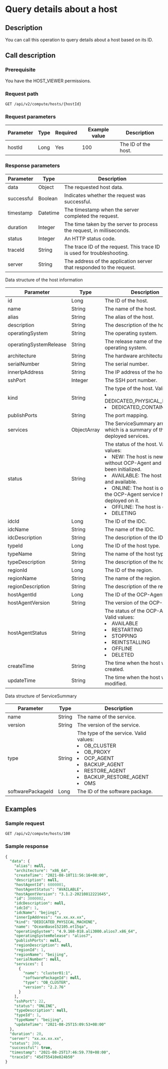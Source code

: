 Query details about a host 
===============================================



Description 
--------------------------------

You can call this operation to query details about a host based on its ID.

Call description 
-------------------------------------

### Prerequisite 

You have the HOST_VIEWER permissions.

### Request path 

`GET /api/v2/compute/hosts/{hostId}`

### Request parameters 



| Parameter | Type | Required | Example value |     Description     |
|-----------|------|----------|---------------|---------------------|
| hostId    | Long | Yes      | 100           | The ID of the host. |



### Response parameters 



| Parameter  |   Type   |                               Description                               |
|------------|----------|-------------------------------------------------------------------------|
| data       | Object   | The requested host data.                                                |
| successful | Boolean  | Indicates whether the request was successful.                           |
| timestamp  | Datetime | The timestamp when the server completed the request.                    |
| duration   | Integer  | The time taken by the server to process the request, in milliseconds.   |
| status     | Integer  | An HTTP status code.                                                    |
| traceId    | String   | The trace ID of the request. This trace ID is used for troubleshooting. |
| server     | String   | The address of the application server that responded to the request.    |



Data structure of the host information


|       Parameter        |    Type     |                                                                                                                                                                                                                                                                              Description                                                                                                                                                                                                                                                                              |
|------------------------|-------------|-----------------------------------------------------------------------------------------------------------------------------------------------------------------------------------------------------------------------------------------------------------------------------------------------------------------------------------------------------------------------------------------------------------------------------------------------------------------------------------------------------------------------------------------------------------------------|
| id                     | Long        | The ID of the host.                                                                                                                                                                                                                                                                                                                                                                                                                                                                                                                                                   |
| name                   | String      | The name of the host.                                                                                                                                                                                                                                                                                                                                                                                                                                                                                                                                                 |
| alias                  | String      | The alias of the host.                                                                                                                                                                                                                                                                                                                                                                                                                                                                                                                                                |
| description            | String      | The description of the host.                                                                                                                                                                                                                                                                                                                                                                                                                                                                                                                                          |
| operatingSystem        | String      | The operating system.                                                                                                                                                                                                                                                                                                                                                                                                                                                                                                                                                 |
| operatingSystemRelease | String      | The release name of the operating system.                                                                                                                                                                                                                                                                                                                                                                                                                                                                                                                             |
| architecture           | String      | The hardware architecture.                                                                                                                                                                                                                                                                                                                                                                                                                                                                                                                                            |
| serialNumber           | String      | The serial number.                                                                                                                                                                                                                                                                                                                                                                                                                                                                                                                                                    |
| innerIpAddress         | String      | The IP address of the host.                                                                                                                                                                                                                                                                                                                                                                                                                                                                                                                                           |
| sshPort                | Integer     | The SSH port number.                                                                                                                                                                                                                                                                                                                                                                                                                                                                                                                                                  |
| kind                   | String      | The type of the host. Valid values:<li> DEDICATED_PHYSICAL_MACHINE   </li><li> DEDICATED_CONTAINER</li>                                                                                                                                                                                                                                                                                                                                                                           |
| publishPorts           | String      | The port mapping.                                                                                                                                                                                                                                                                                                                                                                                                                                                                                                                                                     |
| services               | ObjectArray | The ServiceSummary array, which is a summary of the deployed services.                                                                                                                                                                                                                                                                                                                                                                                                                                                                                                |
| status                 | String      | The status of the host. Valid values:<li> NEW: The host is newly added without OCP-Agent and has not been initialized.   </li><li> AVAILABLE: The host is online and available.    </li><li> ONLINE: The host is online and the OCP-Agent service has been deployed on it.   </li><li> OFFLINE: The host is offline.    </li><li> DELETING</li>    |
| idcId                  | Long        | The ID of the IDC.                                                                                                                                                                                                                                                                                                                                                                                                                                                                                                                                                    |
| idcName                | String      | The name of the IDC.                                                                                                                                                                                                                                                                                                                                                                                                                                                                                                                                                  |
| idcDescription         | String      | The description of the IDC.                                                                                                                                                                                                                                                                                                                                                                                                                                                                                                                                           |
| typeId                 | Long        | The ID of the host type.                                                                                                                                                                                                                                                                                                                                                                                                                                                                                                                                              |
| typeName               | String      | The name of the host type.                                                                                                                                                                                                                                                                                                                                                                                                                                                                                                                                            |
| typeDescription        | String      | The description of the host type.                                                                                                                                                                                                                                                                                                                                                                                                                                                                                                                                     |
| regionId               | Long        | The ID of the region.                                                                                                                                                                                                                                                                                                                                                                                                                                                                                                                                                 |
| regionName             | String      | The name of the region.                                                                                                                                                                                                                                                                                                                                                                                                                                                                                                                                               |
| regionDescription      | String      | The description of the region.                                                                                                                                                                                                                                                                                                                                                                                                                                                                                                                                        |
| hostAgentId            | Long        | The ID of the OCP-Agent.                                                                                                                                                                                                                                                                                                                                                                                                                                                                                                                                              |
| hostAgentVersion       | String      | The version of the OCP-Agent.                                                                                                                                                                                                                                                                                                                                                                                                                                                                                                                                         |
| hostAgentStatus        | String      | The status of the OCP-Agent. Valid values: <li> AVAILABLE   </li><li> RESTARTING    </li><li> STOPPING  </li><li> REINTSTALLING   </li><li> OFFLINE   </li><li> DELETED </li>                                                                                                                                            |
| createTime             | String      | The time when the host was created.                                                                                                                                                                                                                                                                                                                                                                                                                                                                                                                                   |
| updateTime             | String      | The time when the host was modified.                                                                                                                                                                                                                                                                                                                                                                                                                                                                                                                                  |



Data structure of ServiceSummary


|     Parameter     |  Type  |                                                                                                                                                                                                                                                  Description                                                                                                                                                                                                                                                   |
|-------------------|--------|----------------------------------------------------------------------------------------------------------------------------------------------------------------------------------------------------------------------------------------------------------------------------------------------------------------------------------------------------------------------------------------------------------------------------------------------------------------------------------------------------------------|
| name              | String | The name of the service.                                                                                                                                                                                                                                                                                                                                                                                                                                                                                       |
| version           | String | The version of the service.                                                                                                                                                                                                                                                                                                                                                                                                                                                                                    |
| type              | String | The type of the service. Valid values: <li> OB_CLUSTER   </li><li> OB_PROXY    </li><li> OCP_AGENT   </li><li> BACKUP_AGENT    </li><li>RESTORE_AGENT   </li><li> BACKUP_RESTORE_AGENT   </li><li> OMS </li>   |
| softwarePackageId | Long   | The ID of the software package.                                                                                                                                                                                                                                                                                                                                                                                                                                                                                |



Examples 
-----------------------------

### Sample request 

`GET /api/v2/compute/hosts/100`

### Sample response 

```sql
{
  "data": {
    "alias": null,
    "architecture": "x86_64",
    "createTime": "2021-08-10T11:56:16+08:00",
    "description": null,
    "hostAgentId": 6000001,
    "hostAgentStatus": "AVAILABLE",
    "hostAgentVersion": "3.1.2-20210812221645",
    "id": 3000002,
    "idcDescription": null,
    "idcId": 1,
    "idcName": "bejing1",
    "innerIpAddress": "xx.xx.xx.xx",
    "kind": "DEDICATED_PHYSICAL_MACHINE",
    "name": "OceanBase152105.et15qa",
    "operatingSystem": "4.9.168-018.ali3000.alios7.x86_64",
    "operatingSystemRelease": "alios7",
    "publishPorts": null,
    "regionDescription": null,
    "regionId": 1,
    "regionName": "beijing",
    "serialNumber": null,
    "services": [
      {
        "name": "cluster01:1",
        "softwarePackageId": null,
        "type": "OB_CLUSTER",
        "version": "2.2.76"
      }
    ],
    "sshPort": 22,
    "status": "ONLINE",
    "typeDescription": null,
    "typeId": 1,
    "typeName": "beijing",
    "updateTime": "2021-08-25T15:09:53+08:00"
  },
  "duration": 20,
  "server": "xx.xx.xx.xx",
  "status": 200,
  "successful": true,
  "timestamp": "2021-08-25T17:46:59.778+08:00",
  "traceId": "45d755410e824b50"
}
```


